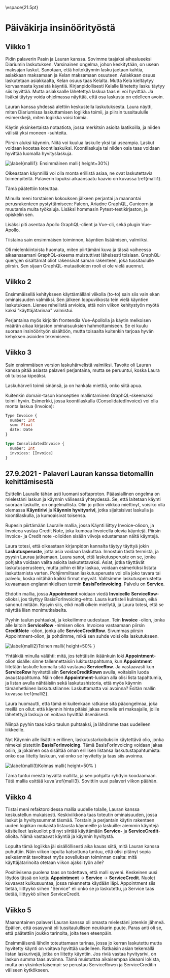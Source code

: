 \vspace{21.5pt}

# Päiväkirja insinöörityöstä

## Viikko 1
Pidin palaverin Pasin ja Lauran kanssa. Sovimme taajaksi aihealueeksi Diariumin laskutuksen.
Varsinainen ongelma, johon keskitytään, on usean maksajan laskut. Sanotaan, että hoitokäynnin lasku jaetaan kahtia, asiakkaan maksamaan ja Kelan maksamaan osuuteen. Asiakkaan osuus laskutetaan asiakkaalta, Kelan osuus taas Kelalta. Mutta Kela kieltäytyy korvaamasta kyseistä käyntiä. Kirjanpidollisesti Kelalle lähetetty lasku täytyy siis hyvittää. Mutta asiakkaalle lähetettyä laskua taas ei voi hyvittää. Ja lisäksi täytyy voida ohjelmassa näyttää, että osa laskusta on edelleen avoin.

Lauran kanssa yhdessä alettiin keskustella laskutuksesta. Laura näytti, miten Diariumissa laskuttamisen logiikka toimii, ja piirsin tussitaululle esimerkkejä, miten logiikka voisi toimia.

Käytin yksinkertaista notaatiota, jossa merkitsin asioita laatikoilla, ja niiden välisiä yksi moneen -suhteita.

Piirsin aluksi käynnin. Niitä voi kuulua laskulle yksi tai useampia. Laskut voidaan koostaa koontilaskuiksi. Koontilaskuja tai niiden osia taas voidaan hyvittää luomalla hyvityslaskuja.

![\label{malli1}: Ensimmäinen malli](illustration/malli1.jpg){ height=30%}

Oikeastaan käynnillä voi olla monta erillistä asiaa, ne ovat laskutettavia toimenpiteitä. Palaverin lopuksi aikaansaatu kaavio on kuvassa \ref{malli1}.


Tämä päätettiin toteuttaa.

Minulla meni torstaisen kokouksen jälkeen perjantai ja maanantai perusrakenteen pystyttämiseen: Falcon, Ariadne GraphQL, Gunicorn ja muutamia muita työkaluja. Lisäksi hommasin Pytest-testikirjaston, ja opiskelin sen.

Lisäksi piti asentaa Apollo GraphQL-client ja Vue-cli, sekä plugin Vue-Apollo.

Tiistaina sain ensimmäisen toiminnon, käyntien lisäämisen, valmiiksi.


Oli mielenkiintoista huomata, miten piirtämäni kuva ja tässä vaiheessa aikaansaamani GraphQL-skeema muistuttivat läheisesti toisiaan. GraphQL-queryjen sisältämät oliot rakensivat saman rakenteen, joka tussitaululle piirsin. Sen sijaan GraphQL-mutaatioiden rooli ei ole vielä auennut.

## Viikko 2
Ensimmäisellä kehitykseen käyttämälläni viikolla (to-to) sain siis vain ekan ominaisuuden valmiiksi.
Sen jälkeen loppuviikosta tein vielä käyntien laskutuksen. Lienee rehellistä arvioida, että noin viikon kehitystyön myötä kaksi "käyttäjätarinaa" valmistui.

Perjantaina myös kirjoitin frontendia Vue-Apollolla ja käytin melkoisen määrän aikaa kirjaston ominaisuuksien hahmottamiseen. Se ei kuulu suoraan insinöörityön sisältöön, mutta toisaalta kuitenkin tarjoaa hyvän kehyksen asioiden tekemiseen.

## Viikko 3

Sain ensimmäisen version laskuhärvelistä valmiiksi. Tavoite oli Lauran kanssa pitää asiasta palaveri perjantaina, mutta se peruuntui, koska Laura oli tulossa kipeäksi.

Laskuhärveli toimii sinänsä, ja on hankala miettiä, onko siitä apua.

Kuitenkin domain-tason konseptien mallintaminen GraphQL-skeemaksi toimii hyvin. Esimerkki, jossa koontilaskulla (ConsolidatedInvoice) voi olla monta laskua (Invoice):

```GraphQL
Type Invoice {
  number: Int
  sum: Float
  date: Date
}

type ConsolidatedInvoice {
  number: Int
  invoices: [Invoice]
}
```
## 27.9.2021 - Palaveri Lauran kanssa tietomallin kehittämisestä

Esittelin Lauralle tähän asti luomani softaproton. Pääasiallinen ongelma on mielestäni laskun ja käynnin välisessä yhteydessä. Se, että laitetaan käynti suoraan laskulle, on ongelmallista. Olin jo pitkin viikkoa miettinyt, voisiko olla olemassa **Käyntirivi** ja **Käynnin hyvitysrivi**, jotka sijaitsisivat laskulla ja koontilaskulla, ja kumoaisivat toisensa.

Rupesin piirtämään Lauralle mallia, jossa Käynti liittyy Invoice-olioon, ja Invoicea vastaa Credit Note, joka kumoaa Invoicella olevia käyntejä. Piirsin Invoice- ja Credit note -olioiden sisään viivoja edustamaan näitä käyntejä.

Laura totesi, että oikeastaan kirjanpidon kannalta täytyy täyttyä jokin **Laskutusperuste**, jotta asia voidaan laskuttaa. Innostuin tästä termistä, ja pyysin Lauraa jatkamaan. Laura sanoi, että laskutusperuste on se, jonka pohjalta voidaan valita asioita laskutettavaksi. Asiat, jotka täyttävät laskutusperusteen, mutta joihin ei liity laskua, voidaan esimerkiksi listata laskuttamista varten. Pohjimmiltaan laskutusperuste voi olla joko tavara tai palvelu, koska niitähän kaikki firmat myyvät. Valitsimme laskutusperustetta kuvaamaan englanninkielisen termin **BasisForInvoicing**. Palvelu on **Service**.

Ehdotin mallia, jossa **Appointment** voidaan viedä **Invoicelle** **ServiceRow**-olioksi, jos täyttyy BasisForInvoicing-ehto. Laura kurtisteli kulmiaan, eikä sanonut mitään. Kysyin siis, eikö malli oikein miellytä, ja Laura totesi, että se näyttää liian monimutkaiselta.

Pyyhin taulun puhtaaksi, ja kokeilimme uudestaan. Tein **Invoice** -olion, jonka alle laitoin **ServiceRow** -nimisen olion. Invoicea vastaamaan piirsin **CreditNote** -olion, jonka alle **ServiceCreditRow**. Sivummas piirsin Appointment-olion, ja pohdimme, mikä sen suhde voisi olla laskutukseen.

![\label{malli2}Toinen malli](illustration/malli2.jpg){ height=50% }

Yhtäkkiä minulla välähti: mitä, jos tehtäisiin ikäänkuin loki **Appointment**-olion sisälle: sinne tallennettaisiin lukitustapahtuma, kun **Appointment** liitetään laskulle luomalla sitä vastaava **ServiceRow**. Ja vastaavasti kun **ServiceRow** hyvitettäisiin **ServiceCreditRown** avulla, voitaisiin luoda avaustapahtuma. Näin ollen **Appointment**-luokan alla olisi lista tapahtumia, ja listan avulla nähtäisiin sekä laskutushistoria, että myös käynnin tämänhetkinen laskutustilanne: Laskuttamatta vai avoinna? Esitän mallin kuvassa \ref{malli2}.


Laura huomautti, että tämä ei kuitenkaan ratkaise sitä pääongelmaa, joka meillä on ollut: että käynnin hinta pitäisi jakaa monelle eri maksajalle, joille lähetettyjä laskuja on voitava hyvittää itsenäisesti.

Niinpä pyyhin taas koko taulun puhtaaksi, ja lähdimme taas uudelleen liikkeelle.

Nyt Käynnin alle lisättiin erillinen, laskutustarkoituksiin käytettävä olio, jonka nimeksi pistettiin **BasisForInvoicing**. Tämä BasisForInvoicing voidaan jakaa osiin, ja jokainen osa sisältää oman erillisen listansa laskutustapahtumista: onko osa liitetty laskuun, vai onko se hyvitetty ja taas siis avoinna.

![\label{malli3}Kolmas malli](illustration/malli3.jpg){ height=50% }

Tämä tuntui meistä hyvältä mallilta, ja sen pohjalta ryhdyin koodaamaan. Tätä mallia esittää kuva \ref{malli3}.
Sovittiin uusi palaveri viikon päähän.

## Viikko 4

Tiistai meni refaktoroidessa mallia uudelle tolalle, Lauran kanssa keskustellun mukaisesti.
Keskiviikkona taas toteutin ominaisuuden, jossa laskut ja hyvityssummat täsmää.
Torstain ja perjantain käytin rakentaen uuden logiikan mukaista listausta käynneille ja laskuille: aiemmin käyntejä käsitelleet laskuoliot piti nyt siirtää käyttämään **Service-** ja **ServiceCredit**-olioita. Nämä vastaavat käyntiä ja käynnin hyvitystä.

Lopulta tämä logiikka jäi sisällöllisesti aika kauas siitä, mitä Lauran kanssa puhuttiin. Näin viikon lopulta katsottuna tuntuu, että olisi pitänyt sopia selkeämmät tavoitteet myös sovelluksen toiminnan osalta: mitä käyttäjätarinoita otetaan viikon ajaksi työn alle?

Positiivisena puolena taas on todettava, että malli syveni. Keskeinen uusi löydös tässä on ketju **Appointment** -> **Service** -> **ServiceCredit**. Nuolet kuvaavat kulkusuuntaa, jossa rakennetta käydään läpi. Appointment siis tietää, liittyykö siihen "Service" eli onko se jo laskutettu, ja Service taas tietää, liittyykö siihen ServiceCredit.

## Viikko 5
Maanantainen palaveri Lauran kanssa oli omasta mielestäni jotenkin jähmeä. Epäilen, että osasyynä oli tussitaulullisen neukkarin puute. Paras anti oli se, että päätettiin joukko tarinoita, joita teen eteenpäin.

Ensimmäisenä lähdin toteuttamaan tarinaa, jossa jo kerran laskutettu mutta hyvitetty käynti on voitava hyvittää uudelleen. Ratkaisin asian tekemällä listan laskurivejä, jotka on liitetty käyntiin. Jos riviä vastaa hyvitysrivi, on laskun summa taas avoinna. Tämä muistuttaa aikaisempaa ideaani lokista, mutta on yksinkertaisempi: se perustuu ServiceRow:n ja ServiceCreditin väliseen kytkökseen.
